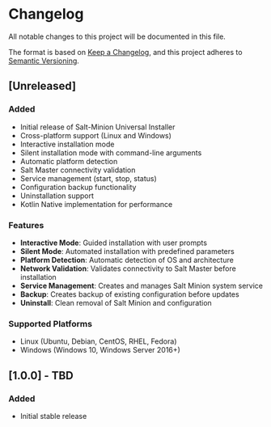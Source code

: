 # Changelog

All notable changes to this project will be documented in this file.

The format is based on [Keep a Changelog](https://keepachangelog.com/en/1.0.0/),
and this project adheres to [Semantic Versioning](https://semver.org/spec/v2.0.0.html).

## [Unreleased]

### Added
- Initial release of Salt-Minion Universal Installer
- Cross-platform support (Linux and Windows)
- Interactive installation mode
- Silent installation mode with command-line arguments
- Automatic platform detection
- Salt Master connectivity validation
- Service management (start, stop, status)
- Configuration backup functionality
- Uninstallation support
- Kotlin Native implementation for performance

### Features
- **Interactive Mode**: Guided installation with user prompts
- **Silent Mode**: Automated installation with predefined parameters
- **Platform Detection**: Automatic detection of OS and architecture
- **Network Validation**: Validates connectivity to Salt Master before installation
- **Service Management**: Creates and manages Salt Minion system service
- **Backup**: Creates backup of existing configuration before updates
- **Uninstall**: Clean removal of Salt Minion and configuration

### Supported Platforms
- Linux (Ubuntu, Debian, CentOS, RHEL, Fedora)
- Windows (Windows 10, Windows Server 2016+)

## [1.0.0] - TBD

### Added
- Initial stable release
